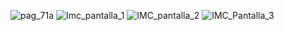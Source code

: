 ![pag_71a](https://github.com/Rene305/calcu_imc/assets/132528856/6d2d493b-19b0-4466-ba64-e9cafbc0d252)
![Imc_pantalla_1](https://github.com/Rene305/calcu_imc/assets/132528856/61ada488-0725-4bd9-946e-db73038a6d2a)
![IMC_pantalla_2](https://github.com/Rene305/calcu_imc/assets/132528856/7df954ff-74c4-4793-b7c1-be526be02306)
![IMC_Pantalla_3](https://github.com/Rene305/calcu_imc/assets/132528856/5e6cfa15-ff67-444b-be56-578ef2f623e4)
